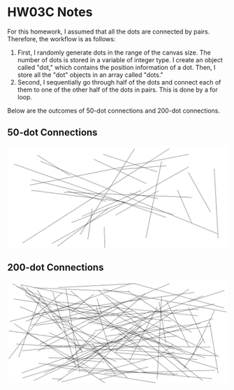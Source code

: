# HW03C Notes

For this homework, I assumed that all the dots are connected by pairs. Therefore, the workflow is as follows: 
<ol>
  <li>First, I randomly generate dots in the range of the canvas size. The number of dots is stored in a variable of integer type. I create an object called "dot," which contains the position information of a dot. Then, I store all the "dot" objects in an array called "dots."</li>
  <li>Second, I sequentially go through half of the dots and connect each of them to one of the other half of the dots in pairs. This is done by a for loop. </li>
</ol>

Below are the outcomes of 50-dot connections and 200-dot connections. 

## 50-dot Connections
![50-dot Connections](./hw03c-1.png "50-dot Connections")

## 200-dot Connections
![200-dot Connections](./hw03c-2.png "200-dot Connections")
